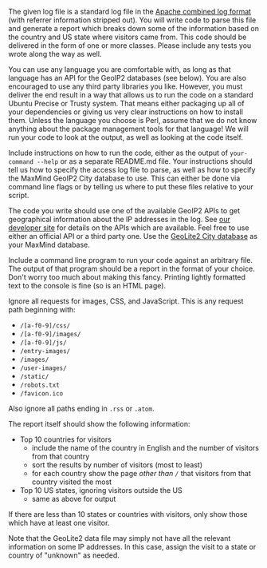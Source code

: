The given log file is a standard log file in the [Apache combined log format](https://httpd.apache.org/docs/1.3/logs.html#combined) (with referrer information stripped out). You will write code to parse this file and generate a report which breaks down some of the information based on the country and US state where visitors came from. This code should be delivered in the form of one or more classes. Please include any tests you wrote along the way as well.

You can use any language you are comfortable with, as long as that language has an API for the GeoIP2 databases (see below). You are also encouraged to use any third party libraries you like. However, you must deliver the end result in a way that allows us to run the code on a standard Ubuntu Precise or Trusty system. That means either packaging up all of your dependencies or giving us very clear instructions on how to install them. Unless the language you choose is Perl, assume that we do not know anything about the package management tools for that language! We will run your code to look at the output, as well as looking at the code itself.

Include instructions on how to run the code, either as the output of `your-command --help` or as a separate README.md file. Your instructions should tell us how to specify the access log file to parse, as well as how to specify the MaxMind GeoIP2 City database to use. This can either be done via command line flags or by telling us where to put these files relative to your script.

The code you write should use one of the available GeoIP2 APIs to get geographical information about the IP addresses in the log. See [our developer site](http://dev.maxmind.com/geoip/geoip2/downloadable/) for details on the APIs which are available. Feel free to use either an official API or a third party one. Use the [GeoLite2 City database](http://dev.maxmind.com/geoip/geoip2/geolite2/) as your MaxMind database.

Include a command line program to run your code against an arbitrary file. The output of that program should be a report in the format of your choice. Don't worry too much about making this fancy. Printing lightly formatted text to the console is fine (so is an HTML page).

Ignore all requests for images, CSS, and JavaScript. This is any request path beginning with:

* `/[a-f0-9]/css/`
* `/[a-f0-9]/images/`
* `/[a-f0-9]/js/`
* `/entry-images/`
* `/images/`
* `/user-images/`
* `/static/`
* `/robots.txt`
* `/favicon.ico`

Also ignore all paths ending in `.rss` or `.atom`.

The report itself should show the following information:

* Top 10 countries for visitors
    * include the name of the country in English and the number of visitors from that country
    * sort the results by number of visitors (most to least)
    * for each country show the page *other than `/`* that visitors from that country visited the most
* Top 10 US states, ignoring visitors outside the US
    * same as above for output

If there are less than 10 states or countries with visitors, only show those which have at least one visitor.

Note that the GeoLite2 data file may simply not have all the relevant information on some IP addresses. In this case, assign the visit to a state or country of "unknown" as needed.
